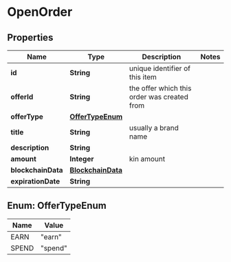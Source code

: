 
# OpenOrder

## Properties
Name | Type | Description | Notes
------------ | ------------- | ------------- | -------------
**id** | **String** | unique identifier of this item | 
**offerId** | **String** | the offer which this order was created from | 
**offerType** | [**OfferTypeEnum**](#OfferTypeEnum) |  | 
**title** | **String** | usually a brand name | 
**description** | **String** |  | 
**amount** | **Integer** | kin amount | 
**blockchainData** | [**BlockchainData**](BlockchainData.md) |  | 
**expirationDate** | **String** |  | 



<a name="OfferTypeEnum"></a>
## Enum: OfferTypeEnum
Name | Value
---- | -----
EARN | &quot;earn&quot;
SPEND | &quot;spend&quot;



